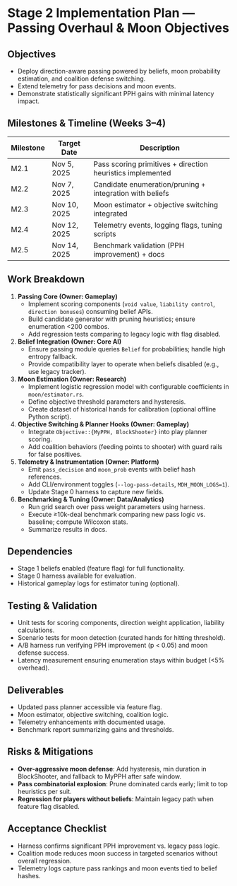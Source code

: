 # Stage 2 Implementation Plan — Passing Overhaul & Moon Objectives

## Objectives
- Deploy direction-aware passing powered by beliefs, moon probability estimation, and coalition defense switching.
- Extend telemetry for pass decisions and moon events.
- Demonstrate statistically significant PPH gains with minimal latency impact.

## Milestones & Timeline (Weeks 3–4)
| Milestone | Target Date | Description |
|-----------|-------------|-------------|
| M2.1 | Nov 5, 2025 | Pass scoring primitives + direction heuristics implemented |
| M2.2 | Nov 7, 2025 | Candidate enumeration/pruning + integration with beliefs |
| M2.3 | Nov 10, 2025 | Moon estimator + objective switching integrated |
| M2.4 | Nov 12, 2025 | Telemetry events, logging flags, tuning scripts |
| M2.5 | Nov 14, 2025 | Benchmark validation (PPH improvement) + docs |

## Work Breakdown
1. **Passing Core (Owner: Gameplay)**
   - Implement scoring components (`void value`, `liability control`, `direction bonuses`) consuming belief APIs.
   - Build candidate generator with pruning heuristics; ensure enumeration <200 combos.
   - Add regression tests comparing to legacy logic with flag disabled.
2. **Belief Integration (Owner: Core AI)**
   - Ensure passing module queries `Belief` for probabilities; handle high entropy fallback.
   - Provide compatibility layer to operate when beliefs disabled (e.g., use legacy tracker).
3. **Moon Estimation (Owner: Research)**
   - Implement logistic regression model with configurable coefficients in `moon/estimator.rs`.
   - Define objective threshold parameters and hysteresis.
   - Create dataset of historical hands for calibration (optional offline Python script).
4. **Objective Switching & Planner Hooks (Owner: Gameplay)**
   - Integrate `Objective::{MyPPH, BlockShooter}` into play planner scoring.
   - Add coalition behaviors (feeding points to shooter) with guard rails for false positives.
5. **Telemetry & Instrumentation (Owner: Platform)**
   - Emit `pass_decision` and `moon_prob` events with belief hash references.
   - Add CLI/environment toggles (`--log-pass-details`, `MDH_MOON_LOGS=1`).
   - Update Stage 0 harness to capture new fields.
6. **Benchmarking & Tuning (Owner: Data/Analytics)**
   - Run grid search over pass weight parameters using harness.
   - Execute ≥10k-deal benchmark comparing new pass logic vs. baseline; compute Wilcoxon stats.
   - Summarize results in docs.

## Dependencies
- Stage 1 beliefs enabled (feature flag) for full functionality.
- Stage 0 harness available for evaluation.
- Historical gameplay logs for estimator tuning (optional).

## Testing & Validation
- Unit tests for scoring components, direction weight application, liability calculations.
- Scenario tests for moon detection (curated hands for hitting threshold).
- A/B harness run verifying PPH improvement (p < 0.05) and moon defense success.
- Latency measurement ensuring enumeration stays within budget (<5% overhead).

## Deliverables
- Updated pass planner accessible via feature flag.
- Moon estimator, objective switching, coalition logic.
- Telemetry enhancements with documented usage.
- Benchmark report summarizing gains and thresholds.

## Risks & Mitigations
- **Over-aggressive moon defense**: Add hysteresis, min duration in BlockShooter, and fallback to MyPPH after safe window.
- **Pass combinatorial explosion**: Prune dominated cards early; limit to top heuristics per suit.
- **Regression for players without beliefs**: Maintain legacy path when feature flag disabled.

## Acceptance Checklist
- Harness confirms significant PPH improvement vs. legacy pass logic.
- Coalition mode reduces moon success in targeted scenarios without overall regression.
- Telemetry logs capture pass rankings and moon events tied to belief hashes.
